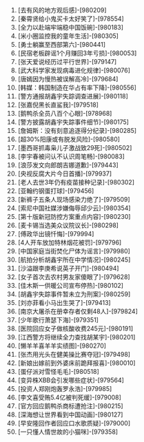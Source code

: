 
1. [去有风的地方观后感]-[980209]
1. [秦霄贤给小鬼买卡太好笑了]-[978554]
1. [全力以赴端牢端稳中国饭碗]-[980183]
1. [米小圈监控我的童年生活]-[980305]
1. [勇士躺赢至西部第六]-[980441]
1. [民宿老板辟谣1个月赚回3年亏损]-[980053]
1. [张天爱说经历过平行世界]-[979147]
1. [武大科学家发现病毒进化规律]-[980076]
1. [唐嫣因为慢热被误解高冷]-[979684]
1. [韩媒：韩国制造在华占有率下降]-[980556]
1. [警方通报胡鑫宇失踪调查进展]-[980118]
1. [张嘉倪黑长直鲨我]-[979518]
1. [鹅鸭杀全员八百个心眼]-[978968]
1. [警方披露胡鑫宇失踪事件细节]-[980175]
1. [詹姆斯：没有刻意追逐得分纪录]-[980285]
1. [超30%阳康或有脱发风险]-[980580]
1. [墨西哥抓毒枭儿子激战致29死]-[980502]
1. [李宇春被问认不认识周笔畅]-[980083]
1. [浪莎发文向郎朗吉娜道歉]-[979443]
1. [央视反腐大片今日首播]-[979937]
1. [老人去世3年仍有疫苗接种记录]-[980302]
1. [亚翰约钢蛋打球]-[979456]
1. [新裤子五条人现场感染力绝了]-[979509]
1. [索尼中国社媒涉嫌侮辱邱少云]-[980354]
1. [第十版新冠防控方案重点内容]-[980230]
1. [麦卡锡当选美众议院议长]-[980298]
1. [傅政华出镜忏悔]-[979994]
1. [4人开车放加特林烟花被罚]-[979796]
1. [中国家庭当街焚化尸体为谣言]-[979980]
1. [航拍分析胡鑫宇所在中学情况]-[980245]
1. [沙溢跟李庚希说英子开门]-[980494]
1. [女子首次去农村男友家傻眼了]-[979628]
1. [佳木斯一供暖公司宣布停热]-[980102]
1. [胡鑫宇失踪事件暂未立为刑案]-[980259]
1. [刘亦菲看小马出生哭了]-[979413]
1. [南京大屠杀在册幸存者仅剩48人]-[979824]
1. [少年歌行萧瑟下海]-[979351]
1. [医院回应女子做核酸收费245元]-[980191]
1. [江西警方将继续全力查找胡某宇]-[980201]
1. [懒羊羊喜羊羊实绩图]-[980270]
1. [张杰用光头在健美操比赛夺冠]-[979498]
1. [新娘出嫁前到外婆床前跪拜报喜]-[980010]
1. [蛋仔派对雪怪毛毛]-[980518]
1. [变异株XBB会引发哪些症状]-[979564]
1. [投资人郑刚炮轰罗永浩]-[979985]
1. [李文喜受贿5.4亿被判死缓]-[979008]
1. [官方回应鹅鸭杀商标遭抢注]-[980215]
1. [深海想让世界看到中国动画]-[980127]
1. [早安隆回作者回应口水歌质疑]-[979000]
1. [一只懂人情世故的小猫咪]-[979358]